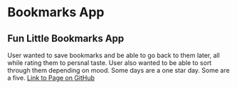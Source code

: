 # Bookmarks App
## Fun Little Bookmarks App
User wanted to save bookmarks and be able to go back to them later, all while rating them to persnal taste. User also wanted to be able to sort through them depending on mood. Some days are a one star day. Some are a five.
[Link to Page on GitHub](https://jackie-abert.github.io/bookmarks-app-Jackie/)
